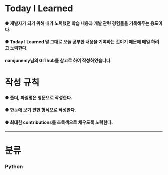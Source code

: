 # Today I Learned
#### ● 개발자가 되기 위해 내가 노력했던 학습 내용과 개발 관련 경험들을 기록해두는 용도이다.
#### ● Today I Learned 말 그대로 오늘 공부한 내용을 기록하는 것이기 때문에 매일 하려고 노력한다.
#### namjunemy님의 GIThub를 참고로 하여 작성하였습니다.
# 작성 규칙
#### ● 폴더, 파일명은 영문으로 작성한다.
#### ● 한눈에 보기 편한 형식으로 작성한다.
#### ● 최대한 contributions를 초록색으로 채우도록 노력한다.
--------------
# 분류
### Python
